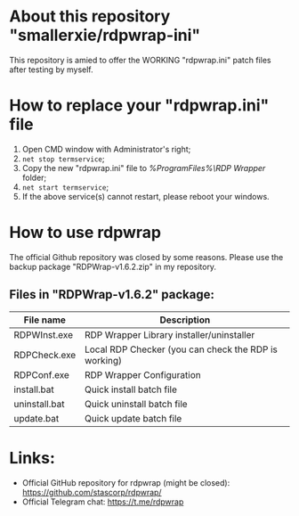 # About this repository "smallerxie/rdpwrap-ini"
This repository is amied to offer the WORKING "rdpwrap.ini" patch files after testing by myself.

# How to replace your "rdpwrap.ini" file
1. Open CMD window with Administrator's right; 
2. `net stop termservice`; 
3. Copy the new "rdpwrap.ini" file to *%ProgramFiles%\RDP Wrapper* folder; 
4. `net start termservice`; 
5. If the above service(s) cannot restart, please reboot your windows.

# How to use rdpwrap
The official Github repository was closed by some reasons. Please use the backup package "RDPWrap-v1.6.2.zip" in my repository.

## Files in "RDPWrap-v1.6.2" package:

File name|Description
---|---
RDPWInst.exe | RDP Wrapper Library installer/uninstaller
RDPCheck.exe | Local RDP Checker (you can check the RDP is working)
RDPConf.exe | RDP Wrapper Configuration
install.bat | Quick install batch file
uninstall.bat | Quick uninstall batch file
update.bat | Quick update batch file

# Links:
- Official GitHub repository for rdpwrap (might be closed):
https://github.com/stascorp/rdpwrap/
- Official Telegram chat:
https://t.me/rdpwrap

